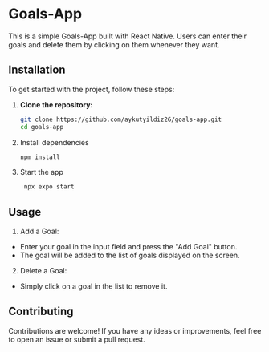 # Goals-App

This is a simple Goals-App built with React Native. Users can enter their goals and delete them by clicking on them whenever they want.

## Installation

To get started with the project, follow these steps:

1. **Clone the repository:**

   ```bash
   git clone https://github.com/aykutyildiz26/goals-app.git
   cd goals-app
   ```

2. Install dependencies

   ```bash
   npm install
   ```

3. Start the app

   ```bash
    npx expo start
   ```

## Usage

1. Add a Goal:

- Enter your goal in the input field and press the "Add Goal" button.
- The goal will be added to the list of goals displayed on the screen.

2. Delete a Goal:

- Simply click on a goal in the list to remove it.

## Contributing

Contributions are welcome! If you have any ideas or improvements, feel free to open an issue or submit a pull request.
